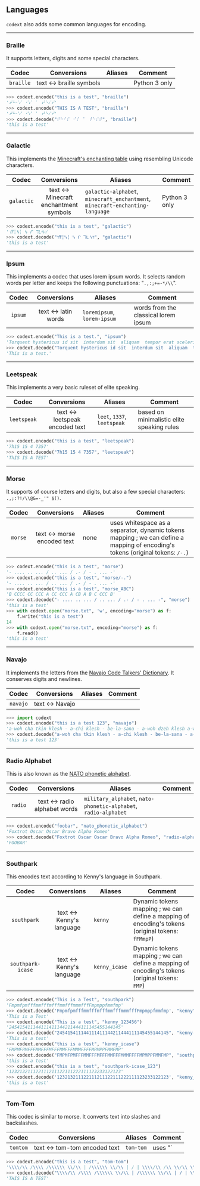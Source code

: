 ## Languages

`codext` also adds some common languages for encoding.

-----

### Braille

It supports letters, digits and some special characters.

**Codec** | **Conversions** | **Aliases** | **Comment**
:---: | :---: | --- | ---
`braille` | text <-> braille symbols | | Python 3 only

```python
>>> codext.encode("this is a test", "braille")
'⠞⠓⠊⠎⠀⠊⠎⠀⠁⠀⠞⠑⠎⠞'
>>> codext.encode("THIS IS A TEST", "braille")
'⠞⠓⠊⠎⠀⠊⠎⠀⠁⠀⠞⠑⠎⠞'
>>> codext.decode("⠞⠓⠊⠎⠀⠊⠎⠀⠁⠀⠞⠑⠎⠞", "braille")
'this is a test'
```

-----

### Galactic

This implements the [Minecraft's enchanting table](https://www.thegamer.com/minecraft-enchantment-table-language-guide/) using resembling Unicode characters.

**Codec** | **Conversions** | **Aliases** | **Comment**
:---: | :---: | --- | ---
`galactic` | text <-> Minecraft enchantment symbols | `galactic-alphabet`, `minecraft_enchantment`, `minecraft-enchanting-language` | Python 3 only

```python
>>> codext.encode("this is a test", "galactic")
'ℸ₸╎߆ ╎߆ ᒋ ℸᒷ߆ℸ'
>>> codext.decode("ℸ₸╎߆ ╎߆ ᒋ ℸᒷ߆ℸ", "galactic")
'this is a test'
```

-----

### Ipsum

This implements a codec that uses lorem ipsum words. It selects random words per letter and keeps the following punctuations: "`.,:;+=-*/\\`".

**Codec** | **Conversions** | **Aliases** | **Comment**
:---: | :---: | --- | ---
`ipsum` | text <-> latin words | `loremipsum`, `lorem-ipsum` | words from the classical lorem ipsum

```python
>>> codext.encode("This is a test.", "ipsum")
'Torquent hystericus id sit  interdum sit  aliquam  tempor erat scelerisque taciti.'
>>> codext.decode("Torquent hystericus id sit  interdum sit  aliquam  tempor erat scelerisque taciti.", "lorem-ipsum")
'This is a test.'
```

-----

### Leetspeak

This implements a very basic ruleset of elite speaking.

**Codec** | **Conversions** | **Aliases** | **Comment**
:---: | :---: | --- | ---
`leetspeak` | text <-> leetspeak encoded text | `leet`, `1337`, `leetspeak` | based on minimalistic elite speaking rules

```python
>>> codext.encode("this is a test", "leetspeak")
'7h15 15 4 7357'
>>> codext.decode("7h15 15 4 7357", "leetspeak")
'ThIS IS A TEST'
```

-----

### Morse

It supports of course letters and digits, but also a few special characters: `.,;:?!/\\@&=-_'" $()`.

**Codec** | **Conversions** | **Aliases** | **Comment**
:---: | :---: | --- | ---
`morse` | text <-> morse encoded text | none | uses whitespace as a separator, dynamic tokens mapping ; we can define a mapping of encoding's tokens (original tokens: `/-.`)

```python
>>> codext.encode("this is a test", "morse")
'- .... .. ... / .. ... / .- / - . ... -'
>>> codext.encode("this is a test", "morse/-.")
'- .... .. ... / .. ... / .- / - . ... -'
>>> codext.encode("this is a test", "morse_ABC")
'B CCCC CC CCC A CC CCC A CB A B C CCC B'
>>> codext.decode("- .... .. ... / .. ... / .- / - . ... -", "morse")
'this is a test'
>>> with codext.open("morse.txt", 'w', encoding="morse") as f:
	f.write("this is a test")
14
>>> with codext.open("morse.txt", encoding="morse") as f:
	f.read()
'this is a test'
```

-----

### Navajo

It implements the letters from the [Navajo Code Talkers' Dictionary](https://www.history.navy.mil/research/library/online-reading-room/title-list-alphabetically/n/navajo-code-talker-dictionary.html). It conserves digits and newlines.

**Codec** | **Conversions** | **Aliases** | **Comment**
:---: | :---: | --- | ---
`navajo` | text <-> Navajo | | 

```python
>>> import codext
>>> codext.encode("this is a test 123", "navajo")
'a-woh cha tkin klesh - a-chi klesh - be-la-sana - a-woh dzeh klesh a-woh - 1 2 3'
>>> codext.decode("a-woh cha tkin klesh - a-chi klesh - be-la-sana - a-woh dzeh klesh a-woh - 1 2 3", "navajo")
'this is a test 123'
```

-----

### Radio Alphabet

This is also known as the [NATO phonetic alphabet](https://en.wikipedia.org/wiki/NATO_phonetic_alphabet).

**Codec** | **Conversions** | **Aliases** | **Comment**
:---: | :---: | --- | ---
`radio` | text <-> radio alphabet words | `military_alphabet`, `nato-phonetic-alphabet`, `radio-alphabet` | 

```python
>>> codext.encode("foobar", "nato_phonetic_alphabet")
'Foxtrot Oscar Oscar Bravo Alpha Romeo'
>>> codext.decode("Foxtrot Oscar Oscar Bravo Alpha Romeo", "radio-alphabet")
'FOOBAR'
```

-----

### Southpark

This encodes text according to Kenny's language in Southpark.

**Codec** | **Conversions** | **Aliases** | **Comment**
:---: | :---: | --- | ---
`southpark` | text <-> Kenny's language | `kenny` | Dynamic tokens mapping ; we can define a mapping of encoding's tokens (original tokens: `fFMmpP`)
`southpark-icase` | text <-> Kenny's language | `kenny_icase` | Dynamic tokens mapping ; we can define a mapping of encoding's tokens (original tokens: `FMP`)

```python
>>> codext.encode("This is a Test", "southpark")
'FmpmfpmfffmmfffmfffmmfffmmmfffFmpmppfmmfmp'
>>> codext.decode('FmpmfpmfffmmfffmfffmmfffmmmfffFmpmppfmmfmp', "kenny")
'This is a Test'
>>> codext.encode("This is a test", "kenny_123456")
'245415411144111411144211444111145455144145'
>>> codext.decode("245415411144111411144211444111145455144145", "kenny-123456")
'This is a test'
>>> codext.encode("this is a test", "kenny_icase")
'FMPMFPMFFFMMFFFMFFFMMFFFMMMFFFFMPMPPFMMFMP'
>>> codext.decode("FMPMFPMFFFMMFFFMFFFMMFFFMMMFFFFMPMPPFMMFMP", "southpark-icase")
'this is a test'
>>> codext.encode("this is a test", "southpark-icase_123")
'123213211122111211122111222111123233122123'
>>> codext.decode('123213211122111211122111222111123233122123', "kenny_icase-123")
'this is a test'
```

-----

### Tom-Tom

This codec is similar to morse. It converts text into slashes and backslashes.

**Codec** | **Conversions** | **Aliases** | **Comment**
:---: | :---: | --- | ---
`tomtom` | text <-> tom-tom encoded text | `tom-tom` | uses "`|`" as a separator

```python
>>> codext.encode("this is a test", "tom-tom")
'\\\\/\\ /\\\\ /\\\\\\ \\/\\ | /\\\\\\ \\/\\ | / | \\\\/\\ /\\ \\/\\ \\\\/\\'
>>> codext.decode("\\\\/\\ /\\\\ /\\\\\\ \\/\\ | /\\\\\\ \\/\\ | / | \\\\/\\ /\\ \\/\\ \\\\/\\", "tomtom")
'THIS IS A TEST'
```

